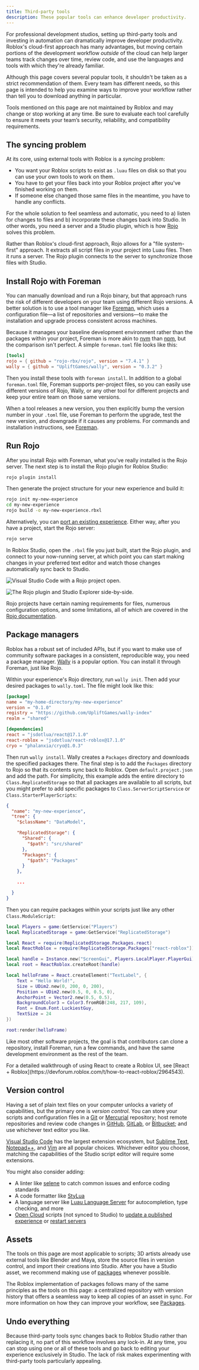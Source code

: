 ```yaml
---
title: Third-party tools
description: These popular tools can enhance developer productivity.
---
```


For professional development studios, setting up third-party tools and investing in automation can dramatically improve developer productivity. Roblox's cloud-first approach has many advantages, but moving certain portions of the development workflow _outside_ of the cloud can help larger teams track changes over time, review code, and use the languages and tools with which they're already familiar.

<Alert severity="info">
Although this page covers several popular tools, it shouldn't be taken as a strict recommendation of them. Every team has different needs, so this page is intended to help you examine ways to improve your workflow rather than tell you to download anything in particular.

Tools mentioned on this page are not maintained by Roblox and may change or stop working at any time. Be sure to evaluate each tool carefully to ensure it meets your team’s security, reliability, and compatibility requirements.
</Alert>

## The syncing problem

At its core, using external tools with Roblox is a _syncing_ problem:

- You want your Roblox scripts to exist as `.luau` files on disk so that you can use your own tools to work on them.
- You have to get your files back into your Roblox project after you've finished working on them.
- If someone else changed those same files in the meantime, you have to handle any conflicts.

For the whole solution to feel seamless and automatic, you need to a) listen for changes to files and b) incorporate these changes back into Studio. In other words, you need a server and a Studio plugin, which is how [Rojo](https://rojo.space/) solves this problem.

Rather than Roblox's cloud-first approach, Rojo allows for a "file system-first" approach. It extracts all script files in your project into Luau files. Then it runs a server. The Rojo plugin connects to the server to synchronize those files with Studio.

## Install Rojo with Foreman

You can manually download and run a Rojo binary, but that approach runs the risk of different developers on your team using different Rojo versions. A better solution is to use a tool manager like [Foreman](https://github.com/Roblox/foreman), which uses a configuration file—a list of repositories and versions—to make the installation and upgrade process consistent across machines.

Because it manages your baseline development environment rather than the packages within your project, Foreman is more akin to [nvm](https://github.com/nvm-sh/nvm) than [npm](https://www.npmjs.com/), but the comparison isn't perfect. A simple `foreman.toml` file looks like this:

```toml
[tools]
rojo = { github = "rojo-rbx/rojo", version = "7.4.1" }
wally = { github = "UpliftGames/wally", version = "0.3.2" }
```

Then you install these tools with `foreman install`. In addition to a global `foreman.toml` file, Foreman supports per-project files, so you can easily use different versions of Rojo, Wally, or any other tool for different projects and keep your entire team on those same versions.

When a tool releases a new version, you then explicitly bump the version number in your `.toml` file, use Foreman to perform the upgrade, test the new version, and downgrade if it causes any problems. For commands and installation instructions, see [Foreman](https://github.com/Roblox/foreman?tab=readme-ov-file#installation).

## Run Rojo

After you install Rojo with Foreman, what you've really installed is the Rojo server. The next step is to install the Rojo plugin for Roblox Studio:

```bash
rojo plugin install
```

Then generate the project structure for your new experience and build it:

```bash
rojo init my-new-experience
cd my-new-experience
rojo build -o my-new-experience.rbxl
```

Alternatively, you can [port an existing experience](https://rojo.space/docs/v7/getting-started/existing-game/). Either way, after you have a project, start the Rojo server:

```bash
rojo serve
```

In Roblox Studio, open the `.rbxl` file you just built, start the Rojo plugin, and connect to your now-running server, at which point you can start making changes in your preferred text editor and watch those changes automatically sync back to Studio.

![Visual Studio Code with a Rojo project open.](../assets/scripting/external-tools/external-tools-vscode.png)

![The Rojo plugin and Studio Explorer side-by-side.](../assets/scripting/external-tools/external-tools-rojo-plugin.png)

Rojo projects have certain naming requirements for files, numerous configuration options, and some limitations, all of which are covered in the [Rojo documentation](https://rojo.space/docs/v7/).

## Package managers

Roblox has a robust set of included APIs, but if you want to make use of community software packages in a consistent, reproducible way, you need a package manager. [Wally](https://wally.run/) is a popular option. You can install it through Foreman, just like Rojo.

Within your experience's Rojo directory, run `wally init`. Then add your desired packages to `wally.toml`. The file might look like this:

```toml
[package]
name = "my-home-directory/my-new-experience"
version = "0.1.0"
registry = "https://github.com/UpliftGames/wally-index"
realm = "shared"

[dependencies]
react = "jsdotlua/react@17.1.0"
react-roblox = "jsdotlua/react-roblox@17.1.0"
cryo = "phalanxia/cryo@1.0.3"
```

Then run `wally install`. Wally creates a `Packages` directory and downloads the specified packages there. The final step is to add the `Packages` directory to Rojo so that its contents sync back to Roblox. Open `default.project.json` and add the path. For simplicity, this example adds the entire directory to `Class.ReplicatedStorage` so that all packages are available to all scripts, but you might prefer to add specific packages to `Class.ServerScriptService` or `Class.StarterPlayerScripts`:

```json
{
  "name": "my-new-experience",
  "tree": {
    "$className": "DataModel",

    "ReplicatedStorage": {
      "Shared": {
        "$path": "src/shared"
      },
      "Packages": {
        "$path": "Packages"
      }
    },

    ...

  }
}
```

Then you can require packages within your scripts just like any other `Class.ModuleScript`:

```lua
local Players = game:GetService("Players")
local ReplicatedStorage = game:GetService("ReplicatedStorage")

local React = require(ReplicatedStorage.Packages.react)
local ReactRoblox = require(ReplicatedStorage.Packages["react-roblox"])

local handle = Instance.new("ScreenGui", Players.LocalPlayer.PlayerGui)
local root = ReactRoblox.createRoot(handle)

local helloFrame = React.createElement("TextLabel", {
	Text = "Hello World!",
	Size = UDim2.new(0, 200, 0, 200),
	Position = UDim2.new(0.5, 0, 0.5, 0),
	AnchorPoint = Vector2.new(0.5, 0.5),
	BackgroundColor3 = Color3.fromRGB(248, 217, 109),
	Font = Enum.Font.LuckiestGuy,
	TextSize = 24
})

root:render(helloFrame)
```

Like most other software projects, the goal is that contributors can clone a repository, install Foreman, run a few commands, and have the same development environment as the rest of the team.

<Alert severity="success">
For a detailed walkthrough of using React to create a Roblox UI, see [React + Roblox](https://devforum.roblox.com/t/how-to-react-roblox/2964543).
</Alert>

## Version control

Having a set of plain text files on your computer unlocks a variety of capabilities, but the primary one is _version control_. You can store your scripts and configuration files in a [Git](https://git-scm.com/) or [Mercurial](https://www.mercurial-scm.org/) repository; host remote repositories and review code changes in [GitHub](https://github.com), [GitLab](https://gitlab.com), or [Bitbucket](https://bitbucket.org); and use whichever text editor you like.

[Visual Studio Code](https://code.visualstudio.com) has the largest extension ecosystem, but [Sublime Text](https://www.sublimetext.com), [Notepad++](https://notepad-plus-plus.org), and [Vim](https://www.vim.org) are all popular choices. Whichever editor you choose, matching the capabilities of the Studio script editor will require some extensions.

You might also consider adding:

- A linter like [selene](https://github.com/Kampfkarren/selene) to catch common issues and enforce coding standards
- A code formatter like [StyLua](https://github.com/JohnnyMorganz/StyLua)
- A language server like [Luau Language Server](https://github.com/JohnnyMorganz/luau-lsp) for autocompletion, type checking, and more
- [Open Cloud](../cloud/guides/index.md) scripts (not synced to Studio) to [update a published experience](/cloud/reference/Universe#Update-Universe) or [restart servers](/cloud/reference/Universe#Restart-Universe-Servers)

## Assets

The tools on this page are most applicable to scripts; 3D artists already use external tools like Blender and Maya, store the source files in version control, and import their creations into Studio. After you have a Studio asset, we recommend making use of [packages](../projects/assets/packages.md) whenever possible.

The Roblox implementation of packages follows many of the same principles as the tools on this page: a centralized repository with version history that offers a seamless way to keep all copies of an asset in sync. For more information on how they can improve your workflow, see [Packages](../projects/assets/packages.md).

## Undo everything

Because third-party tools sync changes back to Roblox Studio rather than replacing it, no part of this workflow involves any lock-in. At any time, you can stop using one or all of these tools and go back to editing your experience exclusively in Studio. The lack of risk makes experimenting with third-party tools particularly appealing.
